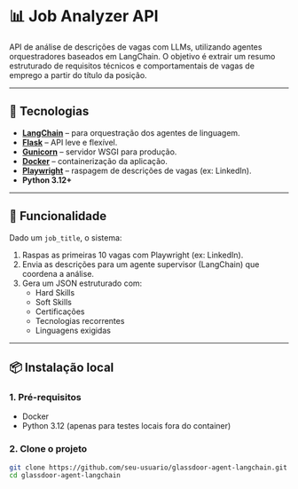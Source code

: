 # 📊 Job Analyzer API

API de análise de descrições de vagas com LLMs, utilizando agentes orquestradores baseados em LangChain. O objetivo é extrair um resumo estruturado de requisitos técnicos e comportamentais de vagas de emprego a partir do título da posição.

---

## 🚀 Tecnologias

- **[LangChain](https://www.langchain.com/)** – para orquestração dos agentes de linguagem.
- **[Flask](https://flask.palletsprojects.com/)** – API leve e flexível.
- **[Gunicorn](https://gunicorn.org/)** – servidor WSGI para produção.
- **[Docker](https://www.docker.com/)** – containerização da aplicação.
- **[Playwright](https://playwright.dev/python/)** – raspagem de descrições de vagas (ex: LinkedIn).
- **Python 3.12+**

---

## 🧠 Funcionalidade

Dado um `job_title`, o sistema:

1. Raspas as primeiras 10 vagas com Playwright (ex: LinkedIn).
2. Envia as descrições para um agente supervisor (LangChain) que coordena a análise.
3. Gera um JSON estruturado com:
   - Hard Skills
   - Soft Skills
   - Certificações
   - Tecnologias recorrentes
   - Linguagens exigidas

---

## 📦 Instalação local

### 1. Pré-requisitos

- Docker
- Python 3.12 (apenas para testes locais fora do container)

### 2. Clone o projeto

```bash
git clone https://github.com/seu-usuario/glassdoor-agent-langchain.git
cd glassdoor-agent-langchain
